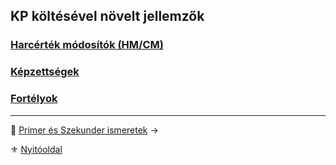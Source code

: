 ## KP költésével növelt jellemzők

### [Harcérték módosítók (HM/CM)](010_07_01_hm_cm.md)

### [Képzettségek](010_07_02_kepzettsegek_99.md)

### [Fortélyok](010_07_03_fortelyok_99.md)

---

🔗 [Primer és Szekunder ismeretek](010_08_primer_szekunder_ismeretek.md) →

⚜️ [Nyitóoldal](start.md#1-karakteralkot%C3%A1s)
